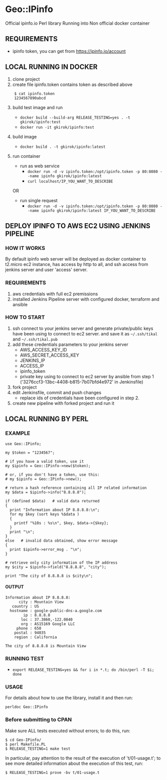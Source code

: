 # Geo::IPinfo

Official ipinfo.io Perl library
Running into Non official docker container

## REQUIREMENTS

* ipinfo token, you can get from https://ipinfo.io/account

## LOCAL RUNNING IN DOCKER

1. clone project 
2. create file ipinfo.token contains token as described above
```
    $ cat ipinfo.token
    1234567890abcd
```
3. build test image and run
   * `docker build --build-arg RELEASE_TESTING=yes . -t gkirok/ipinfo:test`
   * `docker run -it gkirok/ipinfo:test`
4. build image
   * `docker build . -t gkirok/ipinfo:latest`
5. run container
   * run as web service
     * `docker run -d -v ipinfo.token:/opt/ipinfo.token -p 80:8080 --name ipinfo gkirok/ipinfo:latest`
     * `curl localhost/IP_YOU_WANT_TO_DESCRIBE`

   OR
   * run single request
     * `docker run -d -v ipinfo.token:/opt/ipinfo.token -p 80:8080 --name ipinfo gkirok/ipinfo:latest IP_YOU_WANT_TO_DESCRIBE`

## DEPLOY IPINFO TO AWS EC2 USING JENKINS PIPELINE

### HOW IT WORKS
By default ipinfo web server will be deployed as docker container to t2.micro ec2 instance, has access by http to all, and ssh access from jenkins server and user 'access' server. 

### REQUIREMENTS
1. aws credentials with full ec2 premissions
2. installed Jenkins Pipeline server with configured docker, terraform and ansible

### HOW TO START
1. ssh connect to your jenkins server and generate private/public keys have been using to connect to ec2 server.
   and save it as `~/.ssh/tikal` and `~/.ssh/tikal.pub`
2. add these credentials parameters to your jenkins server
   * AWS_ACCESS_KEY_ID
   * AWS_SECRET_ACCESS_KEY
   * JENKINS_IP
   * ACCESS_IP
   * ipinfo_token
   * private key using to connect to ec2 server by ansible from step 1 ('3276ccf3-13bc-4408-b815-7b07bfd4e972' in Jenkinsfile)
4. fork project
5. edit Jenkinsfile, commit and push changes
   * replace ids of credentials have been configured in step 2.
6. create new pipeline with forked project and run it
   
## LOCAL RUNNING BY PERL
### EXAMPLE

    use Geo::IPinfo;

    my $token = "1234567";

    # if you have a valid token, use it
    my $ipinfo = Geo::IPinfo->new($token);

    # or, if you don't have a token, use this:
    # my $ipinfo = Geo::IPinfo->new();

    # return a hash reference containing all IP related information
    my $data = $ipinfo->info("8.8.8.8");

    if (defined $data)   # valid data returned
    {
      print "Information about IP 8.8.8.8:\n";
      for my $key (sort keys %$data )
      {
        printf "%10s : %s\n", $key, $data->{$key};
      }
      print "\n";
    }
    else   # invalid data obtained, show error message
    {
      print $ipinfo->error_msg . "\n";
    }

    # retrieve only city information of the IP address
    my $city = $ipinfo->field("8.8.8.8", "city");

    print "The city of 8.8.8.8 is $city\n";

#### OUTPUT
    Information about IP 8.8.8.8:
          city : Mountain View
       country : US
      hostname : google-public-dns-a.google.com
            ip : 8.8.8.8
           loc : 37.3860,-122.0840
           org : AS15169 Google LLC
         phone : 650
        postal : 94035
        region : California

    The city of 8.8.8.8 is Mountain View

### RUNNING TEST
* `export RELEASE_TESTING=yes && for i in *.t; do /bin/perl -T $i; done`

### USAGE

For details about how to use the library, install it and then run:

    perldoc Geo::IPinfo


### Before submitting to CPAN

Make sure ALL tests executed without errors; to do this, run:

    $ cd Geo-IPinfo/
    $ perl Makefile.PL
    $ RELEASE_TESTING=1 make test

In particular, pay attention to the result of the execution of 't/01-usage.t'; to see
more detailed information about the execution of this test, run:

    $ RELEASE_TESTING=1 prove -bv t/01-usage.t
